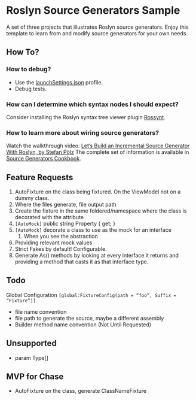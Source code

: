 # Roslyn Source Generators Sample

A set of three projects that illustrates Roslyn source generators. Enjoy this template to learn from and modify source generators for your own needs.

## How To?
### How to debug?
- Use the [launchSettings.json](Properties/launchSettings.json) profile.
- Debug tests.

### How can I determine which syntax nodes I should expect?
Consider installing the Roslyn syntax tree viewer plugin [Rossynt](https://plugins.jetbrains.com/plugin/16902-rossynt/).

### How to learn more about wiring source generators?
Watch the walkthrough video: [Let’s Build an Incremental Source Generator With Roslyn, by Stefan Pölz](https://youtu.be/azJm_Y2nbAI)
The complete set of information is available in [Source Generators Cookbook](https://github.com/dotnet/roslyn/blob/main/docs/features/source-generators.cookbook.md).


## Feature Requests

1. AutoFixture on the class being fixtured.  On the ViewModel not on a dummy class.
2. Where the files generate, file output path
3. Create the fixture in the same foldered/namespace where the class is decorated with the attribute
4. `[AutoMock]` public string Property { get; }
5. `[AutoMock]` decorate a class to use as the mock for an interface
    1. When you see the abstraction
6. Providing relevant mock values
7. Strict Fakes by default! Configurable.
8. Generate As<InterfaceName>() methods by looking at every interface it returns and providing a method that casts it as that interface type.


## Todo

Global Configuration `[global:FixtureConfig(path = “foo”, Suffix = “Fixture”)]`
- file name convention
- file path to generate the source, maybe a different assembly
- Builder method name convention (Not Until Requested)

## Unsupported
- param Type[]

## MVP for Chase
- AutoFixture on the class, generate ClassNameFixture
